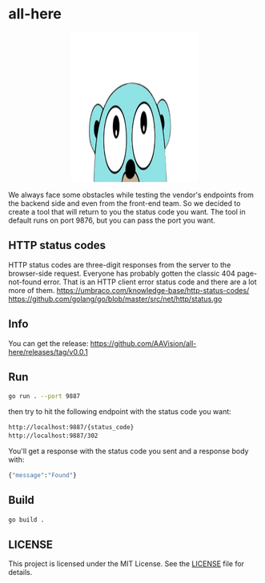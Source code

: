 # all-here

<p align="center">
  <img width="50%" height="300" src="all-here.png">
</p>

We always face some obstacles while testing the vendor's endpoints from the backend side and even from the front-end team. So we decided to create a tool that will return to you the status code you want. The tool in default runs on port 9876, but you can pass the port you want.

## HTTP status codes

HTTP status codes are three-digit responses from the server to the browser-side request. Everyone has probably gotten the classic 404 page-not-found error. That is an HTTP client error status code and there are a lot more of them.
https://umbraco.com/knowledge-base/http-status-codes/
https://github.com/golang/go/blob/master/src/net/http/status.go

## Info
You can get the release: https://github.com/AAVision/all-here/releases/tag/v0.0.1

## Run
```bash
go run . --port 9887
```
then try to hit the following endpoint with the status code you want:
```bash
http://localhost:9887/{status_code}
http://localhost:9887/302
```

You'll get a response with the status code you sent and a response body with:
```bash
{"message":"Found"}
```

## Build 
```bash
go build .
```

## LICENSE

This project is licensed under the MIT License. See the [LICENSE](https://github.com/aavision/all-here/blob/main/LICENSE) file for details.
